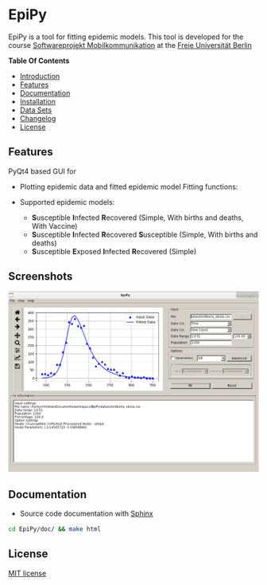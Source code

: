 # EpiPy

EpiPy is a tool for fitting epidemic models. This tool is developed for the course [Softwareprojekt Mobilkommunikation](http://www.mi.fu-berlin.de/inf/groups/ag-tech/teaching/2015-16_WS/P_19308912_Softwareprojekt_Mobilkommunikation/index.html)
at the [Freie Universität Berlin](http://www.fu-berlin.de/en/index.html)

**Table Of Contents**

* [Introduction](https://github.com/ckaus/EpiPy/blob/master/INTRODUCTION.md)
* [Features](https://github.com/ckaus/EpiPy#features)
* [Documentation](https://github.com/ckaus/EpiPy#documentation)
* [Installation](https://github.com/ckaus/EpiPy/blob/master/INSTALL.md)
* [Data Sets](https://github.com/ckaus/EpiPy/blob/master/datasets/README.rst)
* [Changelog](https://github.com/ckaus/EpiPy/blob/master/CHANGELOG)
* [License](https://github.com/ckaus/EpiPy#license)

## Features

PyQt4 based GUI for

* Plotting epidemic data and fitted epidemic model
Fitting functions:

* Supported epidemic models:
  * **S**usceptible **I**nfected **R**ecovered (Simple, With births and deaths, With Vaccine)
  * **S**usceptible **I**nfected **R**ecovered **S**usceptible (Simple, With births and deaths)
  * **S**usceptible **E**xposed **I**nfected **R**ecovered (Simple)

## Screenshots

![EpiPy Debian](https://github.com/ckaus/EpiPy/blob/master/screenshot/EpiPyDebian.png)

## Documentation

* Source code documentation with [Sphinx](http://sphinx-doc.org/)

```bash
cd EpiPy/doc/ && make html
```

## License

[MIT license](https://github.com/ckaus/EpiPy/blob/master/LICENSE)
